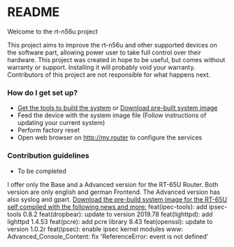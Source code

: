# README #

Welcome to the rt-n56u project

This project aims to improve the rt-n56u and other supported devices on the software part, allowing power user to take full control over their hardware.
This project was created in hope to be useful, but comes without warranty or support. Installing it will probably void your warranty. 
Contributors of this project are not responsible for what happens next.

### How do I get set up? ###

* [Get the tools to build the system](https://bitbucket.org/padavan/rt-n56u/wiki/EN/HowToMakeFirmware) or [Download pre-built system image](https://bitbucket.org/padavan/rt-n56u/downloads)
* Feed the device with the system image file (Follow instructions of updating your current system)
* Perform factory reset
* Open web browser on http://my.router to configure the services

### Contribution guidelines ###

* To be completed

I offer only the Base and a Advanced version for the RT-65U Router. Both version are only english and german Frontend.
The Advanced version has also syslog and gpart.
[Download the pre-build system image for the RT-65U self compiled with the following news and more:](https://bitbucket.org/dirkp78/update/downloads/)
feat(ipec-tools): add ipsec-tools 0.8.2
feat(dropbear): update to version 2019.78
feat(lighttpd): add lighttpd 1.4.53
feat(pcre): add pcre library 8.43
feat(openssl): update to version 1.0.2r	
feat(ipsec): enable ipsec kernel modules
www: Advanced_Console_Content: fix 'ReferenceError: event is not defined'
